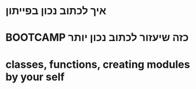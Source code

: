 # איך לכתוב נכון בפייתון
# BOOTCAMP כזה שיעזור לכתוב נכון יותר
# classes, functions, creating modules by your self